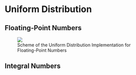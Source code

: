 # Uniform Distribution

## Floating-Point Numbers

<figure>
    <img src="../../../images/uniform_implementation_scheme.png" />
    <figcaption>Scheme of the Uniform Distribution Implementation for Floating-Point Numbers</figcaption>
</figure>

## Integral Numbers